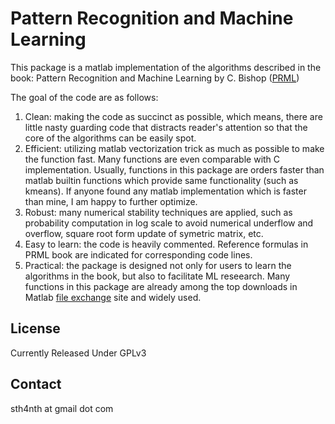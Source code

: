 Pattern Recognition and Machine Learning
===========

This package is a matlab implementation of the algorithms described in the book:
Pattern Recognition and Machine Learning by C. Bishop ([PRML](http://research.microsoft.com/en-us/um/people/cmbishop/prml/))

The goal of the code are as follows:

1. Clean: making the code as succinct as possible, which means, there are little nasty guarding code that distracts reader's attention so that the core of the algorithms can be easily spot.
2. Efficient: utilizing matlab vectorization trick as much as possible to make the function fast. Many functions are even comparable with C implementation. Usually, functions in this package are orders faster than matlab builtin functions which provide same functionality (such as kmeans). If anyone found any matlab implementation which is faster than mine, I am happy to further optimize.
3. Robust: many numerical stability techniques are applied, such as probability computation in log scale to avoid numerical underflow and overflow, square root form update of symetric matrix, etc.
4. Easy to learn: the code is heavily commented. Reference formulas in PRML book are indicated for corresponding code lines.
5. Practical: the package is designed not only for users to learn the algorithms in the book, but also to facilitate ML reseearch. Many functions in this package are already among the top downloads in Matlab [file exchange](http://www.mathworks.com/matlabcentral/fileexchange/?term=authorid%3A49739) site and widely used.

License
-------
Currently Released Under GPLv3


Contact
-------
sth4nth at gmail dot com

